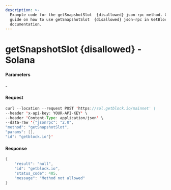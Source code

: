 ```yaml
---
description: >-
  Example code for the getSnapshotSlot  {disallowed} json-rpc method. Сomplete
  guide on how to use getSnapshotSlot  {disallowed} json-rpc in GetBlock.io Web3
  documentation.
---
```


# getSnapshotSlot {disallowed} - Solana

#### Parameters

\-

#### Request

```java
curl --location --request POST 'https://sol.getblock.io/mainnet' \ 
--header 'x-api-key: YOUR-API-KEY' \ 
--header 'Content-Type: application/json' \ 
--data-raw '{"jsonrpc": "2.0",
"method": "getSnapshotSlot",
"params": [],
"id": "getblock.io"}'
```

#### Response

```java
{
    "result": "null",
    "id": "getblock.io",
    "status_code": 405,
    "message": "Method not allowed"
}
```
